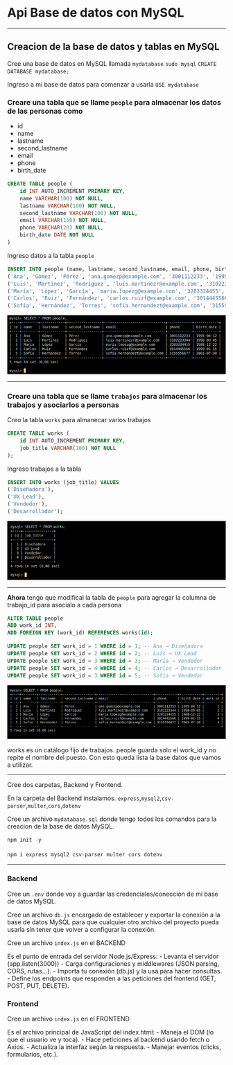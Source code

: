 # Api Base de datos con MySQL

---

## Creacion de la base de datos y tablas en MySQL

Cree una base de datos en MySQL llamada `mydatabase`
`sudo mysql`
`CREATE DATABASE mydatabase;`

Ingreso a mi base de datos para comenzar a usarla
`USE mydatabase`

### Creare una tabla que se llame `people` para almacenar los datos de las personas como

- id
- name
- lastname
- second_lastname
- email
- phone
- birth_date

```sql
CREATE TABLE people (
    id INT AUTO_INCREMENT PRIMARY KEY,
    name VARCHAR(100) NOT NULL,
    lastname VARCHAR(100) NOT NULL,
    second_lastname VARCHAR(100) NOT NULL,
    email VARCHAR(150) NOT NULL,
    phone VARCHAR(20) NOT NULL,
    birth_date DATE NOT NULL
)
```

Ingreso datos a la tabla `people`

```sql
INSERT INTO people (name, lastname, second_lastname, email, phone, birth_date) VALUES
('Ana', 'Gómez', 'Pérez', 'ana.gomezp@example.com', '3001112233', '1995-04-12'),
('Luis', 'Martínez', 'Rodríguez', 'luis.martinezr@example.com', '3102223344', '1990-09-05'),
('María', 'López', 'García', 'maria.lopezg@example.com', '3203334455', '1988-12-22'),
('Carlos', 'Ruiz', 'Fernández', 'carlos.ruizf@example.com', '3014445566', '1999-01-15'),
('Sofía', 'Hernández', 'Torres', 'sofia.hernandezt@example.com', '3155556677', '2001-07-30');
```

![Ingreso de datos exitoso!](./other/insertDataPeople.png)

---

### Creare una tabla que se llame `trabajos` para almacenar los trabajos y asociarlos a personas

Creo la tabla `works` para almanecar varios trabajos

```sql
CREATE TABLE works (
    id INT AUTO_INCREMENT PRIMARY KEY,
    job_title VARCHAR(100) NOT NULL
);
```

Ingreso trabajos a la tabla

```sql
INSERT INTO works (job_title) VALUES
('Diseñadora'),
('UX Lead'),
('Vendedor'),
('Desarrollador');
```

![Creacion exitosa de tabla works](./other/insertDataWorkd.png)

---

**Ahora** tengo que modifical la tabla de `people` para agregar la columna de trabajo_id para asocialo a cada persona

```sql
ALTER TABLE people
ADD work_id INT,
ADD FOREIGN KEY (work_id) REFERENCES works(id);
```

```sql
UPDATE people SET work_id = 1 WHERE id = 1; -- Ana → Diseñadora
UPDATE people SET work_id = 2 WHERE id = 2; -- Luis → UX Lead
UPDATE people SET work_id = 3 WHERE id = 3; -- María → Vendedor
UPDATE people SET work_id = 4 WHERE id = 4; -- Carlos → Desarrollador
UPDATE people SET work_id = 3 WHERE id = 5; -- Sofía → Vendedor
```

![Modificacion de tabla People](./other/modifyTablePeople.png)

works es un catálogo fijo de trabajos. people guarda solo el work_id y no repite el nombre del puesto.
Con esto queda lista la base datos que vamos a utilizar.

---

Cree dos carpetas, Backend y Frontend.

En la carpeta del Backend instalamos.
`express`,`mysql2`,`csv-parser`,`multer`,`cors`,`dotenv`

Cree un archivo `mydatabase.sql` donde tengo todos los comandos para la creacion de la base de datos MySQL.

```js
npm init -y

npm i express mysql2 csv-parser multer cors dotenv
```

---

### Backend

Cree un `.env` donde voy a guardar las credenciales/conección de mi base de datos MySQL.

Cree un archivo `db.js` encargado de establecer y exportar la conexión a la base de datos MySQL para que cualquier otro archivo del proyecto pueda usarla sin tener que volver a configurar la conexión.

Cree un archivo `index.js` en el BACKEND

Es el punto de entrada del servidor Node.js/Express:
    - Levanta el servidor (app.listen(3000))
    - Carga configuraciones y middlewares (JSON parsing, CORS, rutas…).
    - Importa tu conexión (db.js) y la usa para hacer consultas.
    - Define los endpoints que responden a las peticiones del frontend (GET, POST, PUT, DELETE).

### Frontend

Cree un archivo `index.js` en el FRONTEND

Es el archivo principal de JavaScript del index.html:
    - Maneja el DOM (lo que el usuario ve y toca).
    - Hace peticiones al backend usando fetch o Axios.
    - Actualiza la interfaz según la respuesta.
    - Manejar eventos (clicks, formularios, etc.).
